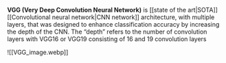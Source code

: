 **VGG (Very Deep Convolution Neural Network)** is [[state of the art|SOTA]] [[Convolutional neural network|CNN network]] architecture, with multiple layers, that was designed to enhance classification accuracy by increasing the depth of the CNN. The “depth” refers to the number of convolution layers with VGG16 or VGG19 consisting of 16 and 19 convolution layers

![[VGG_image.webp]]